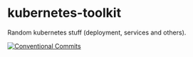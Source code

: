 # kubernetes-toolkit
Random kubernetes stuff (deployment, services and others).

[![Conventional Commits](https://img.shields.io/badge/Conventional%20Commits-1.0.0-yellow.svg)](https://conventionalcommits.org)
